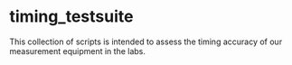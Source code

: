 # timing_testsuite
This collection of scripts is intended to assess the timing accuracy of our measurement equipment in the labs.
